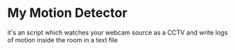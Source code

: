 # My Motion Detector

it's an script which watches your webcam source as a CCTV and write logs of motion inside the room in a text file 
